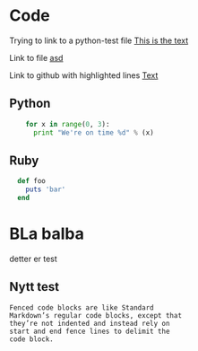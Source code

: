 # Code

Trying to link to a python-test file
[This is the text](test)

Link to file
[asd](test.py#L11-L20)

Link to github with highlighted lines
[Text](https://github.com/sondre1988/motion-lab/blob/master/hmi/main.py#L10-L20)

## Python
```python
    for x in range(0, 3):
      print "We're on time %d" % (x)
```

## Ruby
```ruby
  def foo
    puts 'bar'
  end
```

# BLa balba

detter er test

## Nytt test

```
Fenced code blocks are like Standard
Markdown’s regular code blocks, except that
they’re not indented and instead rely on
start and end fence lines to delimit the
code block.
```